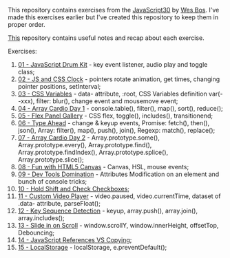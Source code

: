 This repository contains exercises from the [JavaScript30](https://javascript30.com/) by [Wes Bos](https://github.com/wesbos).
I've made this exercises earlier but I've created this repository to keep them in proper order.

[This](https://github.com/amelieyeh/JS30) repository contains useful notes and recap about each exercise.

Exercises:
1. [01 - JavaScript Drum Kit](https://github.com/ag-vectivus/JavaScript30-exercises/tree/master/01%20-%20JavaScript%20Drum%20Kit) - key event listener, audio play and toggle class;
2. [02 - JS and CSS Clock](https://github.com/ag-vectivus/JavaScript30-exercises/tree/master/02%20-%20JS%20and%20CSS%20Clock) - pointers rotate animation, get times, changing pointer positions, setInterval;
3. [03 - CSS Variables](https://github.com/ag-vectivus/JavaScript30-exercises/tree/master/03%20-%20CSS%20Variables) - data- attribute, :root, CSS Variables definition var(--xxx), filter: blur(), change event and mousemove event;
4. [04 - Array Cardio Day 1](https://github.com/ag-vectivus/JavaScript30-exercises/tree/master/04%20-%20Array%20Cardio%20Day%201) - console.table(), filter(), map(), sort(), reduce();
5. [05 - Flex Panel Gallery](https://github.com/ag-vectivus/JavaScript30-exercises/tree/master/05%20-%20Flex%20Panel%20Gallery) - CSS flex, toggle(), includes(), transitionend;
6. [06 - Type Ahead](https://github.com/ag-vectivus/JavaScript30-exercises/tree/master/06%20-%20Type%20Ahead) - change & keyup events, Promise: fetch(), then(), json(), Array: filter(), map(), push(), join(), Regexp: match(), replace();
7. [07 - Array Cardio Day 2](https://github.com/ag-vectivus/JavaScript30-exercises/tree/master/07%20-%20Array%20Cardio%20Day%202) - Array.prototype.some(), Array.prototype.every(), Array.prototype.find(), Array.prototype.findIndex(), Array.prototype.splice(), Array.prototype.slice();
8. [08 - Fun with HTML5 Canvas](https://github.com/ag-vectivus/JavaScript30-exercises/tree/master/08%20-%20Fun%20with%20HTML5%20Canvas) - Canvas, HSL, mouse events;
9. [09 - Dev Tools Domination](https://github.com/ag-vectivus/JavaScript30-exercises/tree/master/09%20-%20Dev%20Tools%20Domination) - Attributes Modification on an element and bunch of console tricks;
10. [10 - Hold Shift and Check Checkboxes](https://github.com/ag-vectivus/JavaScript30-exercises/tree/master/10%20-%20Hold%20Shift%20and%20Check%20Checkboxes);
11. [11 - Custom Video Player](https://github.com/ag-vectivus/JavaScript30-exercises/tree/master/11%20-%20Custom%20Video%20Player) - video.paused, video.currentTime, dataset of .data- attribute, parseFloat();
12. [12 - Key Sequence Detection](https://github.com/ag-vectivus/JavaScript30-exercises/tree/master/12%20-%20Key%20Sequence%20Detection) - keyup, array.push(), array.join(), array.includes();
13. [13 - Slide in on Scroll](https://github.com/ag-vectivus/JavaScript30-exercises/tree/master/13%20-%20Slide%20in%20on%20Scroll) - window.scrollY, window.innerHeight, offsetTop, Debouncing;
14. [14 - JavaScript References VS Copying](https://github.com/ag-vectivus/JavaScript30-exercises/tree/master/14%20-%20JavaScript%20References%20VS%20Copying);
15. [15 - LocalStorage](https://github.com/ag-vectivus/JavaScript30-exercises/tree/master/15%20-%20LocalStorage) - localStorage, e.preventDefault();